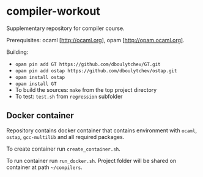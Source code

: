 # compiler-workout

Supplementary repository for compiler course.

Prerequisites: ocaml [http://ocaml.org], opam [http://opam.ocaml.org].

Building:

* `opam pin add GT https://github.com/dboulytchev/GT.git`
* `opam pin add ostap https://github.com/dboulytchev/ostap.git`
* `opam install ostap`
* `opam install GT`
* To build the sources: `make` from the top project directory
* To test: `test.sh` from `regression` subfolder

## Docker container

Repository contains docker container that contains environment with
`ocaml`, `ostap`, `gcc-multilib` and all required packages.

To create container run `create_container.sh`.

To run container run `run_docker.sh`. Project folder will be shared
on container at path `~/compilers`.

